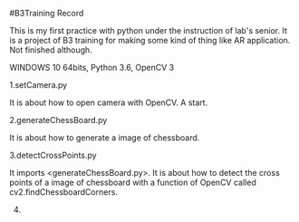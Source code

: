#B3Training Record

This is my first practice with python under the instruction of lab's senior.
It is a project of B3 training for making some kind of thing like AR application.
Not finished although.

<CIRCUMSTANCE>
  WINDOWS 10 64bits, Python 3.6, OpenCV 3

<CONTENTS>

1.setCamera.py
  
  It is about how to open camera with OpenCV. A start.

2.generateChessBoard.py

  It is about how to generate a image of chessboard.
  
3.detectCrossPoints.py

  It imports <generateChessBoard.py>.
  It is about how to detect the cross points of a image of chessboard with a function of
  OpenCV called cv2.findChessboardCorners.
  
4.
